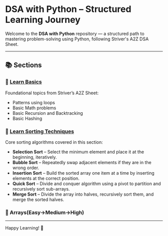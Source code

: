 # DSA with Python – Structured Learning Journey

Welcome to the **DSA with Python** repository — a structured path to mastering problem-solving using Python, following Striver's A2Z DSA Sheet.

---

## 📚 Sections

### 📘 [Learn Basics](./Learn%20Basics)
Foundational topics from Striver’s A2Z Sheet:
- Patterns using loops 
- Basic Math problems
- Basic Recursion and Backtracking
- Basic Hashing

### 🔁 [Learn Sorting Techniques](./Sorting)
Core sorting algorithms covered in this section:
- **Selection Sort** – Select the minimum element and place it at the beginning, iteratively.
- **Bubble Sort** – Repeatedly swap adjacent elements if they are in the wrong order.
- **Insertion Sort** – Build the sorted array one item at a time by inserting elements at the correct position.
- **Quick Sort** – Divide and conquer algorithm using a pivot to partition and recursively sort sub-arrays.
- **Merge Sort** – Divide the array into halves, recursively sort them, and merge the sorted halves.

### 📖 Arrays(Easy->Medium->High)



---

Happy Learning! 🚀
